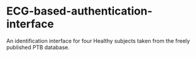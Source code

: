 # ECG-based-authentication-interface
An identification interface for four Healthy subjects taken from the freely published PTB database.
